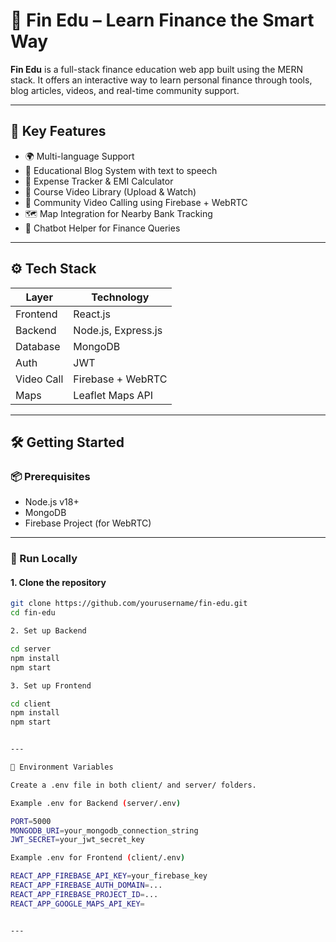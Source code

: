 
# 📘 Fin Edu – Learn Finance the Smart Way

**Fin Edu** is a full-stack finance education web app built using the MERN stack. It offers an interactive way to learn personal finance through tools, blog articles, videos, and real-time community support.

---

## 🔑 Key Features

- 🌍 Multi-language Support  
- 📝 Educational Blog System with text to speech
- 💸 Expense Tracker & EMI Calculator  
- 🎥 Course Video Library (Upload & Watch)  
- 👥 Community Video Calling using Firebase + WebRTC  
- 🗺️ Map Integration for Nearby Bank Tracking  
- 🤖 Chatbot Helper for Finance Queries  

---

## ⚙️ Tech Stack

| Layer      | Technology             |
|------------|------------------------|
| Frontend   | React.js               |
| Backend    | Node.js, Express.js    |
| Database   | MongoDB                |
| Auth       | JWT                    |
| Video Call | Firebase + WebRTC      |
| Maps       | Leaflet Maps API        |

---

## 🛠️ Getting Started

### 📦 Prerequisites

- Node.js v18+
- MongoDB
- Firebase Project (for WebRTC) 

---

### 🚀 Run Locally

#### 1. Clone the repository
```bash
git clone https://github.com/yourusername/fin-edu.git
cd fin-edu

2. Set up Backend

cd server
npm install
npm start

3. Set up Frontend

cd client
npm install
npm start


---

🔐 Environment Variables

Create a .env file in both client/ and server/ folders.

Example .env for Backend (server/.env)

PORT=5000
MONGODB_URI=your_mongodb_connection_string
JWT_SECRET=your_jwt_secret_key

Example .env for Frontend (client/.env)

REACT_APP_FIREBASE_API_KEY=your_firebase_key
REACT_APP_FIREBASE_AUTH_DOMAIN=...
REACT_APP_FIREBASE_PROJECT_ID=...
REACT_APP_GOOGLE_MAPS_API_KEY=


---
